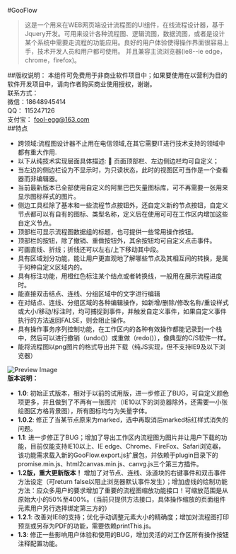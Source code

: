 #GooFlow
> 这是一个用来在WEB网页端设计流程图的UI组件，在线流程设计器，基于Jquery开发。可用来设计各种流程图、逻辑流图，数据流图，或者是设计某个系统中需要走流程的功能应用。良好的用户体验使得操作界面很容易上手，技术开发人员和用户都可使用。 并且兼容主流浏览器(ie8--ie edge，chrome，firefox)。

##版权说明：
本组件可免费用于非商业软件项目中；如果要使用在以营利为目的软件开发项目中，请向作者购买商业使用授权，谢谢。<br>
联系方式：<br>
微信：18648945414<br>
QQ： 115247126<br>
支付宝： fool-egg@163.com <br>
##特点
* 跨领域:流程图设计器不止用在电信领域,在其它需要IT进行技术支持的领域中都有重大作用. 
* 以下从纯技术实现层面具体描述:  页面顶部栏、左边侧边栏均可自定义； 
* 当左边的侧边栏设为不显示时，为只读状态，此时的视图区可当作是一个查看器而非编辑器。 
* 当前最新版本已全部使用自定义的阿里巴巴矢量图标库，可不再需要一张用来显示图标样式的图片。
* 侧边工具栏除了基本和一些流程节点按钮外，还自定义新的节点按钮，自定义节点都可以有自有的图标、类型名称，定义后在使用可可在工作区内增加这些自定义节点。 
* 顶部栏可显示流程图数据组的标题，也可提供一些常用操作按钮。 
* 顶部栏的按钮，除了撤销、重做按钮外，其余按钮均可自定义点击事件。 
* 可画直线、折线；折线还可以左右/上下移动其中段。 
* 具有区域划分功能，能让用户更直观地了解哪些节点及其相互间的转换，是属于何种自定义区域内的。 
* 具有标注功能，用橙红色标注某个结点或者转换线，一般用在展示流程进度时。 
* 能直接双击结点、连线、分组区域中的文字进行编辑 
* 在对结点、连线、分组区域的各种编辑操作，如新增/删除/修改名称/重设样式或大小/移动/标注时，均可捕捉到事件，并触发自定义事件，如果自定义事件执行的方法返回FALSE，则会阻止操作。
* 具有操作事务序列控制功能，在工作区内的各种有效操作都能记录到一个栈中，然后可以进行撤销（undo()）或重做（redo()），像典型的C/S软件一样。
* 能将流程图以png图片的格式导出并下载（纯JS实现，但不支持IE9及以下浏览器）

![Preview Image](https://git.oschina.net/uploads/images/2017/0531/145320_f0bb8c2c_472359.png "效果预览图")
<br>
**版本说明：** 
- **1.0**: 初始正式版本，相对于以前的试用版，进一步修正了BUG，可自定义颜色项更多，并且做到了不再有一张图片（IE10以下的浏览器除外，还需要一小张绘图区方格背景图），所有图标均匀为矢量字体。
- **1.0.2**: 修正了当某节点原来为marked，选中再取消后marked标红样式消失的问题。
- **1.1**: 进一步修正了BUG；增加了导出工作区内流程图为图片并让用户下载的功能，目前仅能支持IE10以上、IE edge、Chrome、FireFox、Safari浏览器，该功能需求载入新的GooFlow.export.js扩展包，并依赖于plugin目录下的promise.min.js、html2canvas.min.js、canvg.js三个第三方插件。 
- **1.2版，重大更新版本！** 增加了对节点、连线、泳道块的右键事件和双击事件方法设定（可return false以阻止浏览器默认事件发生）；增加虚线的绘制功能方法：应众多用户的要求增加了重要的流程图缩放功能接口！可缩放范围是从原始大小的50%至400%。（当前只提供方法接口，具体操作缩放的页面组件元素用户另行选择绑定第三方的）
- **1.2.1**: 改善对IE8的支持；优化手动调整元素大小的精确度；增加对流程图打印预览或另存为PDF的功能，需要依赖printThis.js。
- **1.3**: 修正一些影响用户体验和使用的BUG，增加灵活的对工作区所有操作按钮注释配置功能。
<br>